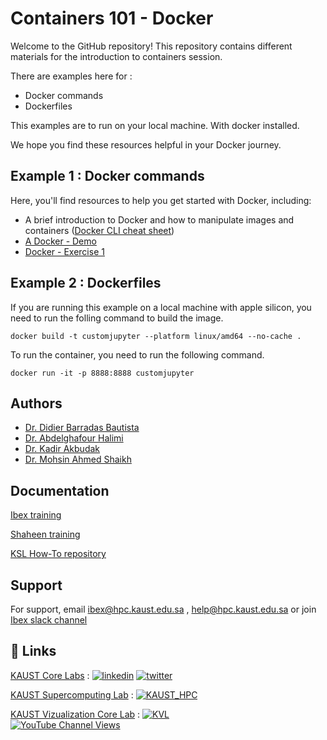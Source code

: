 # Containers 101 - Docker 

Welcome to the GitHub repository! This repository contains different materials for the introduction to containers session.

There are examples here for : 
- Docker commands 
- Dockerfiles 

This examples are to run on your local machine. With docker installed.

We hope you find these resources helpful in your Docker journey.

## Example 1 : Docker commands

Here, you'll find resources to help you get started with Docker, including:

- A brief introduction to Docker and how to manipulate images and containers ([Docker CLI cheat sheet](exercise_1/Docker-CLI-Cheat-sheet.md))
- [A Docker - Demo](exercise_1/Docker-Demo.md)
- [Docker - Exercise 1](exercise_1/Docker-Exercise-1.md)


## Example 2 : Dockerfiles
If you are running this example on a local machine with apple silicon, you need to run the folling command to build the image. 

```docker build -t customjupyter --platform linux/amd64 --no-cache .```

To run the container, you need to run the following command. 

```docker run -it -p 8888:8888 customjupyter```

## Authors

- [Dr. Didier Barradas Bautista](https://www.github.com/octokatherine)
- [Dr. Abdelghafour Halimi](https://www.ahalimi.com/)
- [Dr. Kadir Akbudak ](https://www.hpc.kaust.edu.sa/team)
- [Dr. Mohsin Ahmed Shaikh](https://www.hpc.kaust.edu.sa/team)


## Documentation

[Ibex training](https://www.hpc.kaust.edu.sa/ibex/training
)

[Shaheen training](https://www.hpc.kaust.edu.sa/training
)

[KSL How-To repository](https://kaust-supercomputing-lab.atlassian.net/l/cp/tAG1wkA0)




## Support

For support, email ibex@hpc.kaust.edu.sa , help@hpc.kaust.edu.sa or join [Ibex slack channel](kaust-ibex.slack.com 
)



## 🔗 Links

[KAUST Core Labs](https://corelabs.kaust.edu.sa/
) : 
[![linkedin](https://img.shields.io/badge/linkedin-0A66C2?style=for-the-badge&logo=linkedin&logoColor=white)](https://www.linkedin.com/company/kaust-core-labs/about/) [![twitter](https://img.shields.io/badge/twitter-1DA1F2?style=for-the-badge&logo=twitter&logoColor=white)](https://twitter.com/kaust_corelabs)

[KAUST Supercomputing Lab](https://www.hpc.kaust.edu.sa/) : 
[![KAUST_HPC](https://img.shields.io/badge/twitter-1DA1F2?style=for-the-badge&logo=twitter&logoColor=white)](https://twitter.com/KAUST_HPC) 

[KAUST Vizualization Core Lab](https://corelabs.kaust.edu.sa/labs/detail/visualization-core-lab) :
[![KVL](https://img.shields.io/badge/twitter-1DA1F2?style=for-the-badge&logo=twitter&logoColor=white)](https://twitter.com/KAUST_Vislab)  
[![YouTube Channel Views](https://img.shields.io/youtube/channel/views/UCR1RFwgvADo5CutK0LnZRrw?style=social)](https://www.youtube.com/channel/UCR1RFwgvADo5CutK0LnZRrw)
